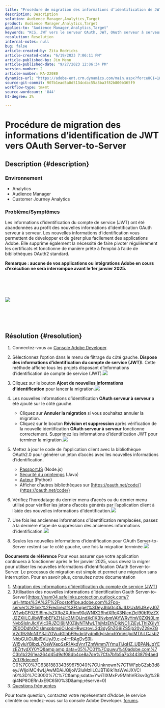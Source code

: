 ```yaml
---
title: "Procédure de migration des informations d’identification de JWT vers OAuth Server-to-Server"
description: Description
solution: Audience Manager,Analytics,Target
product: Audience Manager,Analytics,Target
applies-to: "Audience Manager,Analytics,Target"
keywords: "KCS, JWT vers le serveur OAuth, JWT, OAuth serveur à serveur, Customer Journey Analytics, migrer les informations d’identification"
resolution: Resolution
internal-notes: null
bug: false
article-created-by: Zita Rodricks
article-created-date: "6/19/2023 7:06:11 PM"
article-published-by: Jim Menn
article-published-date: "9/27/2023 12:06:34 PM"
version-number: 2
article-number: KA-22080
dynamics-url: "https://adobe-ent.crm.dynamics.com/main.aspx?forceUCI=1&pagetype=entityrecord&etn=knowledgearticle&id=f3a63955-d40e-ee11-8f6d-6045bd006b3d"
source-git-commit: 907b1ead5a0d5134cdac55a3ba3f82b800b365f9
workflow-type: tm+mt
source-wordcount: '844'
ht-degree: 2%

---
```


# Procédure de migration des informations d’identification de JWT vers OAuth Server-to-Server

## Description {#description}


### Environnement

- Analytics
- Audience Manager
- Customer Journey Analytics


### Problème/Symptômes

Les informations d’identification du compte de service (JWT) ont été abandonnées au profit des nouvelles informations d’identification OAuth serveur à serveur. Les nouvelles informations d’identification vous permettent de développer et de gérer plus facilement des applications Adobe. Elle supprime également la nécessité de faire pivoter régulièrement les certificats et fonctionne de manière prête à l’emploi à l’aide de bibliothèques OAuth2 standard. 

<b>Remarque : aucune de vos applications ou intégrations Adobe en cours d’exécution ne sera interrompue avant le 1er janvier 2025.</b>
<br><br> <br><br> <br><br><b>![](assets/___f5a63955-d40e-ee11-8f6d-6045bd006b3d___.png)</b><br><br> <br><br> <br>

## Résolution {#resolution}


1. Connectez-vous au [Console Adobe Developer](https://developer.adobe.com/console).
2. Sélectionnez l’option dans le menu de filtrage du côté gauche. <b>Dispose des informations d’identification du compte de service (JWT)</b>l. Cette méthode affiche tous les projets disposant d’informations d’identification de compte de service (JWT).![](assets/bff4d24d-8b21-ee11-9cbe-6045bd006a22.png)
3. Cliquez sur le bouton <b>Ajout de nouvelles informations d’identification</b> pour lancer la migration.![](assets/500ae166-8b21-ee11-9cbe-6045bd006a22.png)
4. Les nouvelles informations d’identification <b>OAuth serveur à serveur</b> a été ajouté sur le côté gauche.
   - Cliquez sur <b>Annuler la migration</b> si vous souhaitez annuler la migration.
   - Cliquez sur le bouton <b>Révision et suppression </b>après vérification de la nouvelle identification <b>OAuth serveur à serveur</b> fonctionne correctement. Supprimez les informations d’identification JWT pour terminer la migration.![](assets/bd94377a-8b21-ee11-9cbe-6045bd006a22.png)
5. Mettez à jour le code de l’application client avec la bibliothèque OAuth2.0 pour générer un jeton d’accès avec les nouvelles informations d’identification.

   - [PassportJS](https://github.com/jaredhanson/passport) (Node.js)
   - [Sécurité du printemps](https://spring.io/projects/spring-security) (Java)
   - [Auteur](https://github.com/lepture/authlib) (Python)
   - Afficher d’autres bibliothèques sur [https://oauth.net/code/](https://oauth.net/code/)
6. Vérifiez l’horodatage du dernier menu d’accès ou du dernier menu utilisé pour vérifier les jetons d’accès générés par l’application client à l’aide des nouvelles informations d’identification.![](assets/2379358d-8b21-ee11-9cbe-6045bd006a22.png)
7. Une fois les anciennes informations d’identification remplacées, passez à la dernière étape de suppression des anciennes informations d’identification.![](assets/86be29a0-8b21-ee11-9cbe-6045bd006a22.png)
8. Seules les nouvelles informations d’identification pour OAuth Server-to-Server restent sur le côté gauche, une fois la migration terminée.![](assets/4bfaa6af-8b21-ee11-9cbe-6045bd006a22.png)


<b>Documents de référence</b>
Pour vous assurer que votre application continuera à fonctionner après le 1er janvier 2025, vous devez la migrer pour utiliser les nouvelles informations d’identification OAuth Server-to-Server.
Le processus de migration est simple et permet une migration sans interruption. Pour en savoir plus, consultez notre documentation



1. [Migration des informations d’identification du compte de service (JWT)](https://nam04.safelinks.protection.outlook.com/?url=https%3A%2F%2Fpostoffice.adobe.com%2Fpo-server%2Flink%2Fredirect%3Ftarget%3DeyJhbGciOiJIUzUxMiJ9.eyJ0ZW1wbGF0ZSI6ImJsZXRoZXJfbm90aWNlX29hdXRoX3NlcnZlcl90b19zZXJ2ZXIiLCJlbWFpbEFkZHJlc3MiOiJndXd1K3NvbmVAYWRvYmV0ZXN0LmNvbSIsInJlcXVlc3RJZCI6IjM0ZjIyNTMwLThjMzEtNDlkNC1iZjEyLThlZGIyY2E0ODdhOCIsImxpbmsiOiJodHRwczovL3d3dy5hZG9iZS5jb20vZ28vZGV2c19zMnNfbWlncmF0aW9uX2d1aWRlIiwibGFiZWwiOiI5IiwibG9jYWxlIjoiZW5fVVMifQ.Pr8LjAW5wq_tEqCQLs4Y2fwJSTW_Z2FH0CIVInolEKvySfPDiF7vl8Hg4S9ne_V6a74oLfCVzc99EE9K4XUoBQ&amp;amp;data=05%7C01%7Cguwu%40adobe.com%7C3b1b2261ea264d45d9df08db4ce8a7de%7Cfa7b1b5a7b34438794aed2c178decee1%7C0%7C0%7C638188334359675040%7CUnknown%7CTWFpbGZsb3d8eyJWIjoiMC4wLjAwMDAiLCJQIjoiV2luMzIiLCJBTiI6Ik1haWwiLCJXVCI6Mn0%3D%7C3000%7C%7C%7C&amp;amp;sdata=dd8x%2FoDHh0QUi3xboxa78uA54JXEaVq5qYkP8zkvymk%3D&amp;amp;reserved=0)
2. [Utilisation des nouvelles informations d’identification Oauth Server-to-Server](https://nam04.safelinks.protection.outlook.com/?url=https%3A%2F%2Fpostoffice.adobe.com%2Fpo-server%2Flink%2Fredirect%3Ftarget%3DeyJhbGciOiJIUzUxMiJ9.eyJ0ZW1wbGF0ZSI6ImJsZXRoZXJfbm90aWNlX29hdXRoX3NlcnZlcl90b19zZXJ2ZXIiLCJlbWFpbEFkZHJlc3MiOiJndXd1K3NvbmVAYWRvYmV0ZXN0LmNvbSIsInJlcXVlc3RJZCI6IjM0ZjIyNTMwLThjMzEtNDlkNC1iZjEyLThlZGIyY2E0ODdhOCIsImxpbmsiOiJodHRwczovL3d3dy5hZG9iZS5jb20vZ28vZGV2c19zMnNfY3JlZGVudGlhbF9vdmVydmlldyIsImxhYmVsIjoiMTAiLCJsb2NhbGUiOiJlbl9VUyJ9.c-c4—RAgDvS0l-WI5yIuYBIbzL7OeWXepSzR1AkdVnrTZmWmm7jYmu11JqHZ_UBPANJqYEzEZrtydXY0YQ&amp;amp;data=05%7C01%7Cguwu%40adobe.com%7C3b1b2261ea264d45d9df08db4ce8a7de%7Cfa7b1b5a7b34438794aed2c178decee1 C0%7C0%7C638188334359675040%7CUnknown%7CTWFpbGZsb3d8eyJWIjoiMC4wLjAwMDAiJQIjoiV2luMzIiLCJBTi6Ik1haWwiJXVCI n0%3D%7C3000%7C%7C&amp;amp;sdata=YwiTIXMxPv9MhhVR3sv0g%2Bqi4NP8OERnJxE9C65I0%3D&amp;amp;réservé=0)
3. [Questions fréquentes](https://nam04.safelinks.protection.outlook.com/?url=https%3A%2F%2Fpostoffice.adobe.com%2Fpo-server%2Flink%2Fredirect%3Ftarget%3DeyJhbGciOiJIUzUxMiJ9.eyJ0ZW1wbGF0ZSI6ImJsZXRoZXJfbm90aWNlX29hdXRoX3NlcnZlcl90b19zZXJ2ZXIiLCJlbWFpbEFkZHJlc3MiOiJndXd1K3NvbmVAYWRvYmV0ZXN0LmNvbSIsInJlcXVlc3RJZCI6IjM0ZjIyNTMwLThjMzEtNDlkNC1iZjEyLThlZGIyY2E0ODdhOCIsImxpbmsiOiJodHRwczovL3d3dy5hZG9iZS5jb20vZ28vZGV2c19zMnNfbWlncmF0aW9uX2d1aWRlX2ZhcSIsImxhYmVsIjoiMTEiLCJsb2NhbGUiOiJlbl9VUyJ9.8IlQUL_WbLKsMUDG4VHvqnwqI0l6TzEXSN0I_R_dXCswvDQpusEgm5LstaLYWzPy0crhk_ShRbmjZvMVS5t1Mg&amp;amp;data=05%7C01%7Cguwu%40adobe.com%7C3b1b2261ea264d45d9df08db4ce8a7de%7Cfa7b1b5a7b34438794aed2c178decee1%7C0%7C0%7C638188334359675040%7CUnknown%7CTWFpbGZsb3d8eyJWIjoiMC4wLjAwMDAiLCJQIjoiV2luMzIiLCJBTiI6Ik1haWwiLCJXVCI6Mn0%3D%7C3000%7C%7C%7C&amp;amp;sdata=n4WBY0gemPujdOZRaTMICsePuQJsuh9STbkgEsvyai8%3D&amp;amp;reserved=0)


Pour toute question, contactez votre représentant d’Adobe, le service clientèle ou rendez-vous sur la console Adobe Developer. [forums](https://nam04.safelinks.protection.outlook.com/?url=https%3A%2F%2Fpostoffice.adobe.com%2Fpo-server%2Flink%2Fredirect%3Ftarget%3DeyJhbGciOiJIUzUxMiJ9.eyJ0ZW1wbGF0ZSI6ImJsZXRoZXJfbm90aWNlX29hdXRoX3NlcnZlcl90b19zZXJ2ZXIiLCJlbWFpbEFkZHJlc3MiOiJndXd1K3NvbmVAYWRvYmV0ZXN0LmNvbSIsInJlcXVlc3RJZCI6IjM0ZjIyNTMwLThjMzEtNDlkNC1iZjEyLThlZGIyY2E0ODdhOCIsImxpbmsiOiJodHRwczovL2V4cGVyaWVuY2VsZWFndWVjb21tdW5pdGllcy5hZG9iZS5jb20vdDUvYWRvYmUtZGV2ZWxvcGVyLWNvbnNvbGUvY3QtcC9hZG9iZS1pby1jb25zb2xlIiwibGFiZWwiOiIxMiIsImxvY2FsZSI6ImVuX1VTIn0.P8FY77-eRzVSjnf09no_Hn5owFmpREoMVLK5OSTU6WWBApUGuQH0fokMAu1R0L-uTQlCovlnIGYD7NRoqMFD8g&amp;amp;data=05%7C01%7Cguwu%40adobe.com%7C3b1b2261ea264d45d9df08db4ce8a7de%7Cfa7b1b5a7b34438794aed2c178decee1%7C0%7C0%7C638188334359675040%7CUnknown%7CTWFpbGZsb3d8eyJWIjoiMC4wLjAwMDAiLCJQIjoiV2luMzIiLCJBTiI6Ik1haWwiLCJXVCI6Mn0%3D%7C3000%7C%7C%7C&amp;amp;sdata=%2FhbICP9PCZsfsNDrBYaGlEb%2FREbBJMjNZeWPzoOPJsk%3D&amp;amp;reserved=0).

